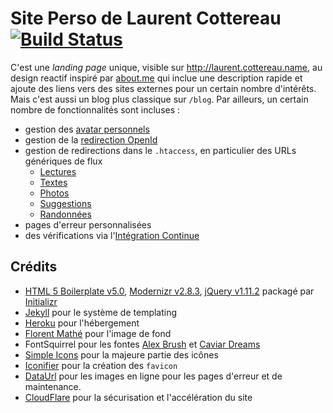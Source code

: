 Site Perso de Laurent Cottereau [![Build Status](https://travis-ci.org/lcottereau/name.cottereau.laurent.svg?branch=master)](https://travis-ci.org/lcottereau/name.cottereau.laurent)
======================

C'est une _landing page_ unique, visible sur http://laurent.cottereau.name, au design reactif inspiré par [about.me](http://about.me) 
qui inclue une description rapide et ajoute des liens vers des sites externes pour un certain nombre d'intérêts. Mais c'est aussi
un blog plus classique sur `/blog`. Par ailleurs, un certain nombre de fonctionnalités sont incluses :

* gestion des [avatar personnels](http://pavatar.com/)
* gestion de la [redirection OpenId](https://openid.net/)
* gestion de redirections dans le `.htaccess`, en particulier des URLs génériques de flux
    * [Lectures](http://laurent.cottereau.name/feed/books)
    * [Textes](http://laurent.cottereau.name/feed/recent)
    * [Photos](http://laurent.cottereau.name/feed/photos)
    * [Suggestions](http://laurent.cottereau.name/feed/suggestions)
    * [Randonnées](http://laurent.cottereau.name/feed/hikes)
* pages d'erreur personnalisées
* des vérifications via l'[Intégration Continue](https://travis-ci.org/lcottereau/name.cottereau.laurent)

## Crédits

* [HTML 5 Boilerplate v5.0](http://html5boilerplate.com/), [Modernizr v2.8.3](http://modernizr.com/), 
  [jQuery v1.11.2](http://jquery.com/) packagé par [Initializr](http://www.initializr.com/)
* [Jekyll](https://github.com/jekyll/jekyll) pour le système de templating
* [Heroku](https://www.heroku.com/) pour l'hébergement
* [Florent Mathé](http://www.linkedin.com/in/florentmathe) pour l'image de fond
* FontSquirrel pour les fontes [Alex Brush](http://www.fontsquirrel.com/fonts/alex-brush) et [Caviar Dreams](http://www.fontsquirrel.com/fonts/Caviar-Dreams)
* [Simple Icons](http://simpleicons.org/) pour la majeure partie des icônes
* [Iconifier](http://iconifier.net/) pour la création des `favicon`
* [DataUrl](http://dataurl.net/#dataurlmaker) pour les images en ligne pour les pages d'erreur et de maintenance.
* [CloudFlare](https://www.cloudflare.com/) pour la sécurisation et l'accélération du site
